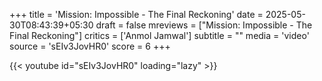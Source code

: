 +++
title = 'Mission: Impossible - The Final Reckoning'
date = 2025-05-30T08:43:39+05:30
draft = false
mreviews = ["Mission: Impossible - The Final Reckoning"]
critics = ['Anmol Jamwal']
subtitle = ""
media = 'video'
source = 'sEIv3JovHR0'
score = 6
+++

{{< youtube id="sEIv3JovHR0" loading="lazy" >}}
